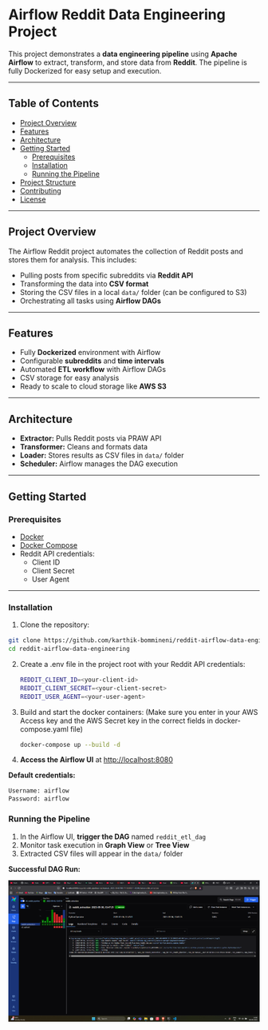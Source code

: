 # Airflow Reddit Data Engineering Project

This project demonstrates a **data engineering pipeline** using **Apache Airflow** to extract, transform, and store data from **Reddit**. The pipeline is fully Dockerized for easy setup and execution.

---

## Table of Contents

- [Project Overview](#project-overview)  
- [Features](#features)  
- [Architecture](#architecture)  
- [Getting Started](#getting-started)  
  - [Prerequisites](#prerequisites)  
  - [Installation](#installation)  
  - [Running the Pipeline](#running-the-pipeline)  
- [Project Structure](#project-structure)  
- [Contributing](#contributing)  
- [License](#license)  

---

## Project Overview

The Airflow Reddit project automates the collection of Reddit posts and stores them for analysis. This includes:

- Pulling posts from specific subreddits via **Reddit API**  
- Transforming the data into **CSV format**  
- Storing the CSV files in a local `data/` folder (can be configured to S3)  
- Orchestrating all tasks using **Airflow DAGs**  

---

## Features

- Fully **Dockerized** environment with Airflow  
- Configurable **subreddits** and **time intervals**  
- Automated **ETL workflow** with Airflow DAGs  
- CSV storage for easy analysis  
- Ready to scale to cloud storage like **AWS S3**  

---

## Architecture


- **Extractor:** Pulls Reddit posts via PRAW API  
- **Transformer:** Cleans and formats data  
- **Loader:** Stores results as CSV files in `data/` folder  
- **Scheduler:** Airflow manages the DAG execution  

---

## Getting Started

### Prerequisites

- [Docker](https://www.docker.com/get-started)  
- [Docker Compose](https://docs.docker.com/compose/install/)  
- Reddit API credentials:  
  - Client ID  
  - Client Secret  
  - User Agent  

---

### Installation

1. Clone the repository:

```bash
git clone https://github.com/karthik-bommineni/reddit-airflow-data-engineering.git
cd reddit-airflow-data-engineering
```
2. Create a .env file in the project root with your Reddit API credentials:

   ```bash
   REDDIT_CLIENT_ID=<your-client-id>
   REDDIT_CLIENT_SECRET=<your-client-secret>
   REDDIT_USER_AGENT=<your-user-agent>
   ```

3. Build and start the docker containers: (Make sure you enter in your AWS Access key and the AWS Secret key in the correct fields in docker-compose.yaml file)

   ```bash
   docker-compose up --build -d
   ```

4. **Access the Airflow UI** at [http://localhost:8080](http://localhost:8080)

**Default credentials:**

```text
Username: airflow
Password: airflow
```


### Running the Pipeline

1. In the Airflow UI, **trigger the DAG** named `reddit_etl_dag`
2. Monitor task execution in **Graph View** or **Tree View**
3. Extracted CSV files will appear in the `data/` folder


**Successful DAG Run:**

![Successful DAG Run](./airflow-runs-screenshot.png)

